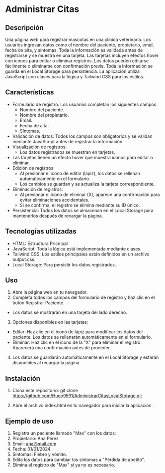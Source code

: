 # Administrar Citas

## Descripción
Una página web para registrar mascotas en una clínica veterinaria. Los usuarios ingresan datos como el nombre del paciente, propietario, email, fecha de alta, y síntomas. 
Toda la información es validada antes de registrarse y se muestra en una tarjeta. Las tarjetas incluyen efectos hover con iconos para editar o eliminar registros. 
Los datos pueden editarse fácilmente o eliminarse con confirmación previa. Toda la información se guarda en el Local Storage para persistencia. 
La aplicación utiliza JavaScript con clases para la lógica y Tailwind CSS para los estilos.

## Características
- Formulario de registro: Los usuarios completan los siguientes campos:
  - Nombre del paciente.
  - Nombre del propietario.
  - Email.
  - Fecha de alta.
  - Síntomas.
- Validación de datos: Todos los campos son obligatorios y se validan mediante JavaScript antes de registrar la información.
- Visualización de registros:
  - Los datos registrados se muestran en tarjetas.
- Las tarjetas tienen un efecto hover que muestra iconos para editar o eliminar.
- Edición de registros:
  - Al presionar el icono de editar (lápiz), los datos se rellenan automáticamente en el formulario.
  - Los cambios se guardan y se actualiza la tarjeta correspondiente.
- Eliminación de registros:
  - Al presionar el icono de eliminar (X), aparece una confirmación para evitar eliminaciones accidentales.
  - Si se confirma, el registro se elimina mediante su ID único.
- Persistencia: Todos los datos se almacenan en el Local Storage para mantenerlos después de recargar la página.
  
## Tecnologías utilizadas
- HTML: Estructura Pricnipal
- JavaScript: Toda la lógica está implementada mediante clases.
- Tailwind CSS: Los estilos principales están definidos en un archivo output.css.
- Local Storage: Para persistir los datos registrados.
  
## Uso
1. Abre la página web en tu navegador.
2. Completa todos los campos del formulario de registro y haz clic en el botón Registrar Paciente.
  - Los datos se mostrarán en una tarjeta del lado derecho.
3. Opciones disponibles en las tarjetas:
  - Editar: Haz clic en el icono de lápiz para modificar los datos del paciente. Los datos se rellenarán automáticamente en el formulario.
  - Eliminar: Haz clic en el icono de la "X" para eliminar el registro. Aparecerá una confirmación antes de proceder.
4. Los datos se guardarán automáticamente en el Local Storage y estarán disponibles al recargar la página.

## Instalación
1. Clona este repositorio:
git clone https://github.com/Hugo9591/AdministrarCitasLocalStorage.git

2. Abre el archivo index.html en tu navegador para iniciar la aplicación.

## Ejemplo de uso
1. Registra un paciente llamado "Max" con los datos:
2. Propietario: Ana Pérez
3. Email: ana@mail.com
4. Fecha: 01/01/2024
5. Síntomas: Fiebre y vómito.
6. Edita los datos para cambiar los síntomas a "Pérdida de apetito".
7. Elimina el registro de "Max" si ya no es necesario.
